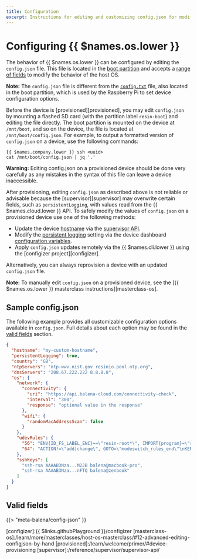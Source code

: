 ```yaml
---
title: Configuration
excerpt: Instructions for editing and customizing config.json for modifying the behavior of {{ $names.os.lower }}
---
```


# Configuring {{ $names.os.lower }}

The behavior of {{ $names.os.lower }} can be configured by editing the `config.json` file. This file is located in the [boot partition][boot-partition] and accepts a [range of fields](#valid-fields) to modify the behavior of the host OS.

**Note:** The `config.json` file is different from the [`config.txt`][config-txt] file, also located in the boot partition, which is used by the Raspberry Pi to set device configuration options.

Before the device is [provisioned][provisioned], you may edit `config.json` by mounting a flashed SD card (with the partition label `resin-boot`) and editing the file directly. The boot partition is mounted on the device at `/mnt/boot`, and so on the device, the file is located at `/mnt/boot/config.json`. For example, to output a formatted version of `config.json` on a device, use the following commands:

```shell
{{ $names.company.lower }} ssh <uuid>
cat /mnt/boot/config.json | jq '.'
```

**Warning:** Editing config.json on a provisioned device should be done very carefully as any mistakes in the syntax of this file can leave a device inaccessible.

After provisioning, editing `config.json` as described above is not reliable or advisable because the [supervisor][supervisor] may overwrite certain fields, such as `persistentLogging`, with values read from the {{ $names.cloud.lower }} API. To safely modify the values of `config.json` on a provisioned device use one of the following methods:

- Update the device [hostname](#hostname) via the [supervisor API][hostname].
- Modify the [persistent logging](#persistentlogging) setting via the device dashboard [configuration variables][configuration].
- Apply `config.json` updates remotely via the {{ $names.cli.lower }} using the [configizer project][configizer].

Alternatively, you can always reprovision a device with an updated `config.json` file.

**Note:** To manually edit `config.json` on a provisioned device, see the [{{ $names.os.lower }} masterclass instructions][masterclass-os].

## Sample config.json

The following example provides all customizable configuration options available in `config.json`. Full details about each option may be found in the [valid fields](#valid-fields) section.

```json
{
  "hostname": "my-custom-hostname",
  "persistentLogging": true,
  "country": "GB",
  "ntpServers": "ntp-wwv.nist.gov resinio.pool.ntp.org",
  "dnsServers": "208.67.222.222 8.8.8.8",
  "os": {
    "network": {
      "connectivity": {
        "uri": "https://api.balena-cloud.com/connectivity-check",
        "interval": "300",
        "response": "optional value in the response"
      },
      "wifi": {
        "randomMacAddressScan": false
      }
    },
    "udevRules": {
      "56": "ENV{ID_FS_LABEL_ENC}==\"resin-root*\", IMPORT{program}=\"resin_update_state_probe $devnode\", SYMLINK+=\"disk/by-state/$env{RESIN_UPDATE_STATE}\"",
      "64": "ACTION!=\"add|change\", GOTO=\"modeswitch_rules_end\"\nKERNEL==\"ttyACM*\", ATTRS{idVendor}==\"1546\", ATTRS{idProduct}==\"1146\", TAG+=\"systemd\", ENV{SYSTEMD_WANTS}=\"u-blox-switch@'%E{DEVNAME}'.service\"\nLBEL=\"modeswitch_rules_end\"\n"
    },
    "sshKeys": [
      "ssh-rsa AAAAB3Nza...M2JB balena@macbook-pro",
      "ssh-rsa AAAAB3Nza...nFTQ balena@zenbook"
    ]
  }
}
```

## Valid fields

{{> "meta-balena/config-json" }}

[boot-partition]: /reference/OS/overview/2.x/#stateless-and-read-only-rootfs
[config-txt]: /reference/OS/advanced/#configtxt
[country-codes]: https://en.wikipedia.org/wiki/ISO_3166-1_alpha-2
[hostname]: /reference/supervisor/supervisor-api/#patch-v1devicehost-config
[configuration]: /learn/manage/configuration/
[nm-connectivity]: https://developer.gnome.org/NetworkManager/stable/NetworkManager.conf.html
[configizer]:{{ $links.githubPlayground }}/configizer
[masterclass-os]:/learn/more/masterclasses/host-os-masterclass/#12-advanced-editing-configjson-by-hand
[provisioned]:/learn/welcome/primer/#device-provisioning
[supervisor]:/reference/supervisor/supervisor-api/
